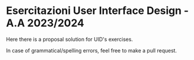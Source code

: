 # Esercitazioni User Interface Design - A.A 2023/2024

Here there is a proposal solution for UID's exercises.

In case of grammatical/spelling errors, feel free to make a pull request.
